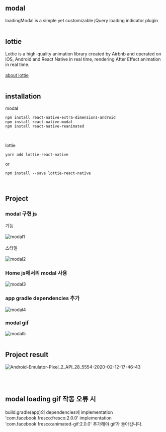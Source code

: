 
## modal
loadingModal is a simple yet customizable jQuery loading indicator plugin
<br>
<br>
## lottie
Lottie is a high-quality animation library created by Airbnb and operated on iOS, Android and React Native in real time, rendering After Effect animation in real time.
<br>
<br>
[about lottie](https://airbnb.design/lottie/)
<br>
<br>
## installation
modal
```
npm install react-native-extra-dimensions-android
npm install react-native-modal
npm install react-native-reanimated
```
<br>

lottie
```
yarn add lottie-react-native
```
or
```
npm install --save lottie-react-native
```
<br>

## Project
### modal 구현 js
기능
<br>
<br>
![modal1](https://user-images.githubusercontent.com/58720791/73995623-8c8d0780-499c-11ea-8b46-0eee2cabb017.PNG)
<br>
<br>
스타일
<br>
<br>
![modal2](https://user-images.githubusercontent.com/58720791/73995625-8dbe3480-499c-11ea-9342-2c5691081105.PNG)
### Home js에서의 modal 사용
![modal3](https://user-images.githubusercontent.com/58720791/73995627-8e56cb00-499c-11ea-8a35-689dcffd4fec.PNG)
### app gradle dependencies 추가
![modal4](https://user-images.githubusercontent.com/58720791/73995630-8e56cb00-499c-11ea-8e17-27bc599ff637.PNG)
### modal gif
![modal5](https://user-images.githubusercontent.com/58720791/73995631-8eef6180-499c-11ea-8d4e-63c12fd6d39d.PNG)
<br>
<br>

## Project result
![Android-Emulator-Pixel_2_API_28_5554-2020-02-12-17-46-43](https://user-images.githubusercontent.com/58720791/74318365-6b734f00-4dc0-11ea-8beb-79eece77baf9.gif)

<br>
<br>

## modal loading gif 작동 오류 시
build.gradle(app)의
dependencies에
implementation 'com.facebook.fresco:fresco:2.0.0' implementation 'com.facebook.fresco:animated-gif:2.0.0' 추가해야 gif가 돌아갑니다.

